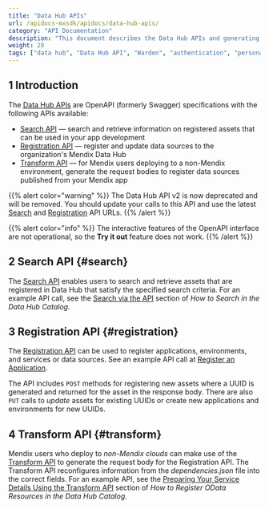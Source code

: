 ```yaml
---
title: "Data Hub APIs"
url: /apidocs-mxsdk/apidocs/data-hub-apis/
category: "API Documentation"
description: "This document describes the Data Hub APIs and generating the Personal Access Token."
weight: 20
tags: ["data hub", "Data Hub API", "Warden", "authentication", "personal access token"]
---
```


## 1 Introduction

The [Data Hub APIs](https://datahub-spec.s3.eu-central-1.amazonaws.com/index.html) are OpenAPI (formerly Swagger) specifications with the following APIs available:

* [Search API](#search) — search and retrieve information on registered assets that can be used in your app development
* [Registration API](#registration) — register and update data sources to the organization's Mendix Data Hub
* [Transform API](#transform) — for Mendix users deploying to a non-Mendix environment, generate the request bodies to register data sources published from your Mendix app

{{% alert color="warning" %}}
The Data Hub API v2 is now deprecated and will be removed. You should update your calls to this API and use the latest [Search](#search) and [Registration](#registration) API URLs.
{{% /alert %}}

{{% alert color="info" %}}
The interactive features of the OpenAPI interface are not operational, so the **Try it out** feature does not work.
{{% /alert %}}

## 2 Search API {#search}

The [Search API](https://datahub-spec.s3.eu-central-1.amazonaws.com/search.html) enables users to search and retrieve assets that are registered in Data Hub that satisfy the specified search criteria. For an example API call, see the [Search via the API](/data-hub/data-hub-catalog/search/#search-api) section of *How to Search in the Data Hub Catalog*.

## 3 Registration API {#registration}

The [Registration API](https://datahub-spec.s3.eu-central-1.amazonaws.com/registration.html) can be used to register applications, environments, and services or data sources. See an example API call at [Register an Application](https://docs.mendix.com/data-hub/data-hub-catalog/register-data#register-application).

The API includes `POST` methods for registering new assets where a UUID is generated and returned for the asset in the response body. There are also `PUT` calls to *update* assets for existing UUIDs or create new applications and environments for new UUIDs.

## 4 Transform API {#transform}

Mendix users who deploy to *non-Mendix clouds* can make use of the [Transform API](https://datahub-spec.s3.eu-central-1.amazonaws.com/transform.html) to generate the request body for the Registration API. The Transform API reconfigures information from the *dependencies.json* file into the correct fields. For an example API, see the [Preparing Your Service Details Using the Transform API](/data-hub/data-hub-catalog/register-data/#transform-api) section of *How to Register OData Resources in the Data Hub Catalog*.
